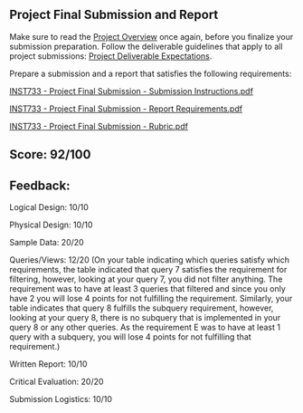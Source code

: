 ## Project Final Submission and Report

Make sure to read the [Project Overview](ProjectOverview.md) once again, before you finalize your submission preparation. Follow the deliverable guidelines that apply to all project submissions: [Project Deliverable Expectations](DeliverableExpectations.md).

Prepare a submission and a report that satisfies the following requirements:

[INST733 - Project Final Submission - Submission Instructions.pdf](SubmissionInstructions.pdf)

[INST733 - Project Final Submission - Report Requirements.pdf](ReportRequirements.pdf)

[INST733 - Project Final Submission - Rubric.pdf](FinalRubric.pdf)

## Score: 92/100

## Feedback: 
Logical Design: 10/10 

Physical Design: 10/10 

Sample Data: 20/20 

Queries/Views: 12/20 (On your table indicating which queries satisfy which requirements, the table indicated that query 7 satisfies the requirement for filtering, however, looking at your query 7, you did not filter anything. The requirement was to have at least 3 queries that filtered and since you only have 2 you will lose 4 points for not fulfilling the requirement. Similarly, your table indicates that query 8 fulfills the subquery requirement, however, looking at your query 8, there is no subquery that is implemented in your query 8 or any other queries. As the requirement E was to have at least 1 query with a subquery, you will lose 4 points for not fulfilling that requirement.) 

Written Report: 10/10

Critical Evaluation: 20/20 

Submission Logistics: 10/10

